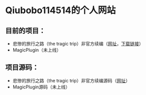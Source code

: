 # Qiubobo114514的个人网站
## 目前的项目：
+ 悲惨的旅行之路（the tragic trip）非官方续编（[网址](https://www.luogu.com.cn/article/g1q8qyz6)，[下载链接](https://github.com/qiubobo114514/the-tragic-trip-Reforged/releases/)）
+ MagicPlugin（未上线）

## 项目源码：
+ 悲惨的旅行之路（the tragic trip）非官方续编源码（[网址](https://github.com/qiubobo114514/the-tragic-trip-Reforged)）
+ MagicPlugin源码（未上线）
